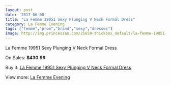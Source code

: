 ```yaml
---
layout: post
date: '2017-06-08'
title: "La Femme 19951 Sexy Plunging V Neck Formal Dress"
category: La Femme Evening
tags: ["femme","prom","brand","sexy","dresses"]
image: http://img.princessan.com/25659-thickbox_default/la-femme-19951-sexy-plunging-v-neck-formal-dress.jpg
---
```

La Femme 19951 Sexy Plunging V Neck Formal Dress

On Sales: **$430.99**
<a href="https://www.princessan.com/en/la-femme-evening/11723-la-femme-19951-sexy-plunging-v-neck-formal-dress.html"><amp-img layout="responsive" width="600" height="600" src="//img.princessan.com/25659-thickbox_default/la-femme-19951-sexy-plunging-v-neck-formal-dress.jpg" alt="La Femme 19951 Sexy Plunging V Neck Formal Dress 0" /></a>

Buy it: [La Femme 19951 Sexy Plunging V Neck Formal Dress](https://www.princessan.com/en/la-femme-evening/11723-la-femme-19951-sexy-plunging-v-neck-formal-dress.html "La Femme 19951 Sexy Plunging V Neck Formal Dress")

View more: [La Femme Evening](https://www.princessan.com/en/29-la-femme-evening "La Femme Evening")